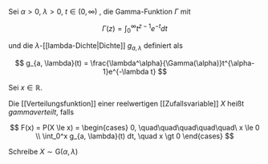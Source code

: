 Sei $\alpha \gt 0$, $\lambda \gt 0$, $t \in (0, \infty)$ , die Gamma-Funktion $\Gamma$ mit

$$
	\Gamma(z) = \int_0^\infty t^{z-1}e^{-t} dt
$$

und die $\lambda$-[[lambda-Dichte|Dichte]] $g_{a, \lambda}$ definiert als 

$$
	g_{a, \lambda}(t) = \frac{\lambda^\alpha}{\Gamma(\alpha)}t^{\alpha-1}e^{-\lambda t}
$$

Sei $x \in \mathbb{R}$.

Die [[Verteilungsfunktion]] einer reelwertigen [[Zufallsvariable]] $X$ heißt *gammaverteilt*, falls

$$
	F(x) = P(X \le x) = \begin{cases}
		0, \quad\quad\quad\quad\quad\ x \le 0 \\
		\int_0^x g_{a, \lambda}(t) dt, \quad x \gt 0
	\end{cases}
$$

Schreibe $X \sim \text{G}(\alpha, \lambda)$